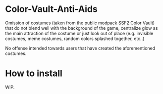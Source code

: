 # Color-Vault-Anti-Aids
Omission of costumes (taken from the public modpack SSF2 Color Vault) that do not blend well with the background of the game, centralize glow as the main attraction of the costume or just look out of place (e.g. invisible costumes, meme costumes, random colors splashed together, etc..)

No offense intended towards users that have created the aforementioned costumes.

# How to install
WIP.
